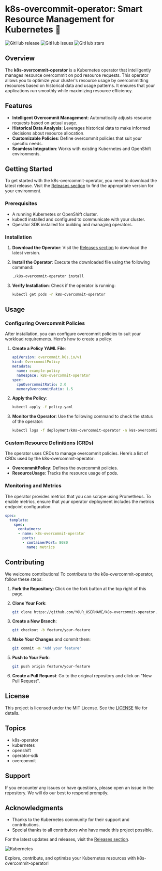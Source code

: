 # k8s-overcommit-operator: Smart Resource Management for Kubernetes 🚀

![GitHub release](https://img.shields.io/github/release/abhishekya233/k8s-overcommit-operator.svg)
![GitHub issues](https://img.shields.io/github/issues/abhishekya233/k8s-overcommit-operator.svg)
![GitHub stars](https://img.shields.io/github/stars/abhishekya233/k8s-overcommit-operator.svg)

## Overview

The **k8s-overcommit-operator** is a Kubernetes operator that intelligently manages resource overcommit on pod resource requests. This operator allows you to optimize your cluster's resource usage by overcommitting resources based on historical data and usage patterns. It ensures that your applications run smoothly while maximizing resource efficiency.

## Features

- **Intelligent Overcommit Management**: Automatically adjusts resource requests based on actual usage.
- **Historical Data Analysis**: Leverages historical data to make informed decisions about resource allocation.
- **Customizable Policies**: Define overcommit policies that suit your specific needs.
- **Seamless Integration**: Works with existing Kubernetes and OpenShift environments.

## Getting Started

To get started with the k8s-overcommit-operator, you need to download the latest release. Visit the [Releases section](https://github.com/abhishekya233/k8s-overcommit-operator/releases) to find the appropriate version for your environment.

### Prerequisites

- A running Kubernetes or OpenShift cluster.
- kubectl installed and configured to communicate with your cluster.
- Operator SDK installed for building and managing operators.

### Installation

1. **Download the Operator**: Visit the [Releases section](https://github.com/abhishekya233/k8s-overcommit-operator/releases) to download the latest version.
2. **Install the Operator**: Execute the downloaded file using the following command:

   ```bash
   ./k8s-overcommit-operator install
   ```

3. **Verify Installation**: Check if the operator is running:

   ```bash
   kubectl get pods -n k8s-overcommit-operator
   ```

## Usage

### Configuring Overcommit Policies

After installation, you can configure overcommit policies to suit your workload requirements. Here’s how to create a policy:

1. **Create a Policy YAML File**:

   ```yaml
   apiVersion: overcommit.k8s.io/v1
   kind: OvercommitPolicy
   metadata:
     name: example-policy
     namespace: k8s-overcommit-operator
   spec:
     cpuOvercommitRatio: 2.0
     memoryOvercommitRatio: 1.5
   ```

2. **Apply the Policy**:

   ```bash
   kubectl apply -f policy.yaml
   ```

3. **Monitor the Operator**: Use the following command to check the status of the operator:

   ```bash
   kubectl logs -f deployment/k8s-overcommit-operator -n k8s-overcommit-operator
   ```

### Custom Resource Definitions (CRDs)

The operator uses CRDs to manage overcommit policies. Here’s a list of CRDs used by the k8s-overcommit-operator:

- **OvercommitPolicy**: Defines the overcommit policies.
- **ResourceUsage**: Tracks the resource usage of pods.

### Monitoring and Metrics

The operator provides metrics that you can scrape using Prometheus. To enable metrics, ensure that your operator deployment includes the metrics endpoint configuration.

```yaml
spec:
  template:
    spec:
      containers:
      - name: k8s-overcommit-operator
        ports:
        - containerPort: 8080
          name: metrics
```

## Contributing

We welcome contributions! To contribute to the k8s-overcommit-operator, follow these steps:

1. **Fork the Repository**: Click on the fork button at the top right of this page.
2. **Clone Your Fork**:

   ```bash
   git clone https://github.com/YOUR_USERNAME/k8s-overcommit-operator.git
   ```

3. **Create a New Branch**:

   ```bash
   git checkout -b feature/your-feature
   ```

4. **Make Your Changes** and commit them:

   ```bash
   git commit -m "Add your feature"
   ```

5. **Push to Your Fork**:

   ```bash
   git push origin feature/your-feature
   ```

6. **Create a Pull Request**: Go to the original repository and click on "New Pull Request".

## License

This project is licensed under the MIT License. See the [LICENSE](LICENSE) file for details.

## Topics

- k8s-operator
- kubernetes
- openshift
- operator-sdk
- overcommit

## Support

If you encounter any issues or have questions, please open an issue in the repository. We will do our best to respond promptly.

## Acknowledgments

- Thanks to the Kubernetes community for their support and contributions.
- Special thanks to all contributors who have made this project possible.

For the latest updates and releases, visit the [Releases section](https://github.com/abhishekya233/k8s-overcommit-operator/releases). 

![Kubernetes](https://kubernetes.io/images/favicon.ico) 

Explore, contribute, and optimize your Kubernetes resources with k8s-overcommit-operator!